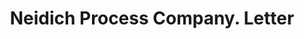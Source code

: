 ---
doi: 10.7916/D8G462CS
date_other: '1921'
date_other_textual: '1921'
form: correspondence
genre:
- Letters (correspondence)
name:
- Neidich Process Company
object_in_context_url: https://biggert.cul.columbia.edu/items/view/ave_biggert_00793
subject_hierarchical_geographic:
- Burlington, New Jersey, United States
subject_name:
- Neidich Process Company
title: Neidich Process Company. Letter
sort_title: Neidich Process Company. Letter
call_number: ave_biggert_00793
coordinates:
- 40.071°,-74.864°
pid: ave_biggert_00793
identifiers: ave_biggert_00793
thumbnail: https://derivativo-1.library.columbia.edu/iiif/2/ldpd:345413/full/!256,256/0/native.jpg
permalink: /biggert/ave_biggert_00793/
layout: iiif-image-page
---